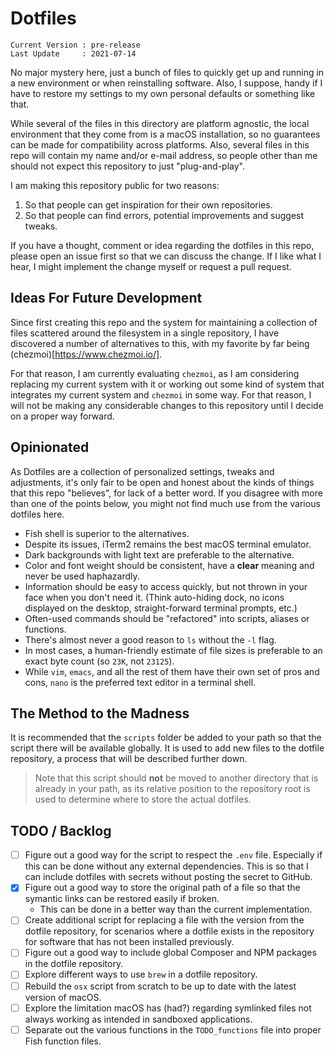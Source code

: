 # Dotfiles

```
Current Version : pre-release
Last Update     : 2021-07-14
```

No major mystery here, just a bunch of files to quickly get up and running in a
new environment or when reinstalling software. Also, I suppose, handy if I have
to restore my settings to my own personal defaults or something like that.

While several of the files in this directory are platform agnostic, the local
environment that they come from is a macOS installation, so no guarantees can
be made for compatibility across platforms. Also, several files in this repo
will contain my name and/or e-mail address, so people other than me should not
expect this repository to just "plug-and-play".

I am making this repository public for two reasons:

1. So that people can get inspiration for their own repositories.
2. So that people can find errors, potential improvements and suggest tweaks.

If you have a thought, comment or idea regarding the dotfiles in this repo,
please open an issue first so that we can discuss the change. If I like what I
hear, I might implement the change myself or request a pull request.

## Ideas For Future Development

Since first creating this repo and the system for maintaining a collection of
files scattered around the filesystem in a single repository, I have discovered
a number of alternatives to this, with my favorite by far being
(chezmoi)[https://www.chezmoi.io/]. 

For that reason, I am currently evaluating `chezmoi`, as I am considering
replacing my current system with it or working out some kind of system that
integrates my current system and `chezmoi` in some way. For that reason, I will
not be making any considerable changes to this repository until I decide on a
proper way forward.

## Opinionated

As Dotfiles are a collection of personalized settings, tweaks and adjustments,
it's only fair to be open and honest about the kinds of things that this repo
"believes", for lack of a better word. If you disagree with more than one of
the points below, you might not find much use from the various dotfiles here.

- Fish shell is superior to the alternatives.
- Despite its issues, iTerm2 remains the best macOS terminal emulator.
- Dark backgrounds with light text are preferable to the alternative.
- Color and font weight should be consistent, have a **clear** meaning and
  never be used haphazardly.
- Information should be easy to access quickly, but not thrown in your face
  when you don't need it. (Think auto-hiding dock, no icons displayed on the
  desktop, straight-forward terminal prompts, etc.)
- Often-used commands should be "refactored" into scripts, aliases or
  functions.
- There's almost never a good reason to `ls` without the `-l` flag.
- In most cases, a human-friendly estimate of file sizes is preferable to an
  exact byte count (so `23K`, not `23125`).
- While `vim`, `emacs`, and all the rest of them have their own set of pros and
  cons, `nano` is the preferred text editor in a terminal shell.

## The Method to the Madness

It is recommended that the `scripts` folder be added to your path so that the
script there will be available globally. It is used to add new files to the
dotfile repository, a process that will be described further down.

> Note that this script should **not** be moved to another directory that is
> already in your path, as its relative position to the repository root is
> used to determine where to store the actual dotfiles.

## TODO / Backlog

- [ ] Figure out a good way for the script to respect the `.env` file.
  Especially if this can be done without any external dependencies. This is so
  that I can include dotfiles with secrets without posting the secret to
  GitHub.
- [X] Figure out a good way to store the original path of a file so that the
  symantic links can be restored easily if broken.
  - This can be done in a better way than the current implementation.
- [ ] Create additional script for replacing a file with the version from the
  dotfile repository, for scenarios where a dotfile exists in the repository
  for software that has not been installed previously.
- [ ] Figure out a good way to include global Composer and NPM packages in the
  dotfile repository.
- [ ] Explore different ways to use `brew` in a dotfile repository.
- [ ] Rebuild the `osx` script from scratch to be up to date with the latest
  version of macOS.
- [ ] Explore the limitation macOS has (had?) regarding symlinked files not
  always working as intended in sandboxed applications.
- [ ] Separate out the various functions in the `TODO_functions` file into
  proper Fish function files.
